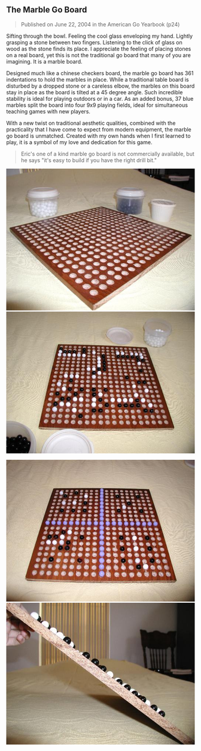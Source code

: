 The Marble Go Board
-------------------

>Published on June 22, 2004 in the American Go Yearbook (p24)

Sifting through the bowl. Feeling the cool glass enveloping my hand. Lightly grasping a stone between two fingers. Listening to the click of glass on wood as the stone finds its place. I appreciate the feeling of placing stones on a real board, yet this is not the traditional go board that many of you are imagining. It is a marble board.

Designed much like a chinese checkers board, the marble go board has 361 indentations to hold the marbles in place. While a traditional table board is disturbed by a dropped stone or a careless elbow, the marbles on this board stay in place as the board is tilted at a 45 degree angle. Such incredible stability is ideal for playing outdoors or in a car. As an added bonus, 37 blue marbles split the board into four 9x9 playing fields, ideal for simultaneous teaching games with new players.

With a new twist on traditional aesthetic qualities, combined with the practicality that I have come to expect from modern equipment, the marble go board is unmatched. Created with my own hands when I first learned to play, it is a symbol of my love and dedication for this game. 

>Eric's one of a kind marble go board is not commercially available, but he says "it's easy to build if you have the right drill bit."

![Empty marble go board](http://github.com/ericlavigne/marbleboard/raw/master/images/emptyboard.jpg "Empty board")
![19x19 game on a marble go board](http://github.com/ericlavigne/marbleboard/raw/master/images/19x19game.jpg "19x19 game")

![Four 9x9 handicap games on a marble go board](http://github.com/ericlavigne/marbleboard/raw/master/images/9x9games.jpg "Four 9x9 handicap games")
![Marble go board tilted to 45 degrees](http://github.com/ericlavigne/marbleboard/raw/master/images/slanted.jpg "Tilted to 45 degrees")

